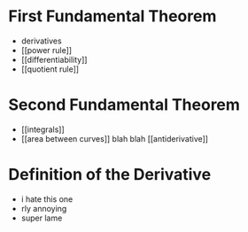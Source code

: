 # First Fundamental Theorem
- derivatives
- [[power rule]]
- [[differentiability]]
- [[quotient rule]]

# Second Fundamental Theorem
- [[integrals]]
- [[area between curves]] blah blah [[antiderivative]]

# Definition of the Derivative
- i hate this one
- rly annoying
- super lame
